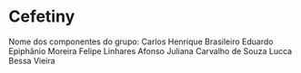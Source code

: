 # Cefetiny
Nome dos componentes do grupo: 
Carlos Henrique Brasileiro
Eduardo Epiphânio Moreira
Felipe Linhares Afonso
Juliana Carvalho de Souza
Lucca Bessa Vieira
